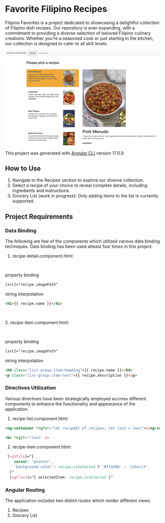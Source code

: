 # Favorite Filipino Recipes

Filipino Favorites is a project dedicated to showcasing a delightful collection of Filipino dish recipes. Our repository is ever-expanding, with a commitment to providing a diverse selection of beloved Filipino culinary creations. Whether you're a seasoned cook or just starting in the kitchen, our collection is designed to cater to all skill levels.

![Base URL screenshot](src/assets/project.png)

This project was generated with [Angular CLI](https://github.com/angular/angular-cli) version 17.0.9.

## How to Use

1. Navigate to the Recipes section to explore our diverse collection.
2. Select a recipe of your choice to reveal complete details, including ingredients and instructions.
3. Grocery List (work in progress):
   Only adding items to the list is currently supported.

## Project Requirements

### Data Binding

The following are few of the components which utilized various data binding techniques. Data binding has been used atleast four times in this project.

1. recipe-detail.component.html:
   <p>&nbsp;</p>

property binding

```html
[src]="recipe.imagePath"
```

string interpolation

```html
<h1>{{ recipe.name }}</h1>
```

<p>&nbsp;</p>
2. recipe-item.component.html:
<p>&nbsp;</p>
property binding

```html
[src]="recipe.imagePath"
```

string interpolation

```html
<h4 class="list-group-item-heading">{{ recipe.name }}</h4>
<p class="list-group-item-text">{{ recipe.description }}</p>
```

### Directives Utilization

Various directives have been strategically employed accross different components to enhance the functionality and appearance of the application.

1. recipe-list.component.html:

```html
<ng-container *ngFor="let recipeEl of recipes; let last = last"></ng-container>
```

```html
<br *ngIf="!last" />
```

2. recipe-item.component.html:

```css
 [ngStyle]="{
    cursor: 'pointer',
    'background-color': recipe.isSelected ? '#ffa500' : 'inherit'
  }"
  [ngClass]="{ selectedItem: recipe.isSelected }"
```

### Angular Routing

The application includes two distint routes which render different views.

1. Recipes
2. Grocery List
